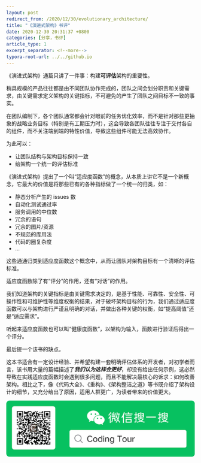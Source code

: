 ```yaml
---
layout: post
redirect_from: /2020/12/30/evolutionary_architecture/
title: "《演进式架构》书评"
date: 2020-12-30 20:31:37 +0800
categories: [分享，书评]
article_type: 1
excerpt_separator: <!--more-->
typora-root-url: ../../github.io
---
```


《演进式架构》通篇只讲了一件事：构建**可评估**架构的重要性。

<!--more-->

稍具规模的产品往往都是由不同团队协作完成的，团队之间会划分职责和关键需求，由关键需求定义架构的关键指标，不可避免的产生了团队之间目标不一致的事实。

在团队编制下，各个团队通常都会针对眼前的任务优化效率，而不是针对那些更抽象的战略业务目标（特别是有工期压力时），这会导致各团队往往专注于交付各自的组件，而不关注端到端的特性价值，导致这些组件可能无法高效协作。

为此可以：

- 让团队结构与架构目标保持一致
- 给架构一个统一的评估标准

《演进式架构》提出了一个叫“适应度函数”的概念，从本质上讲它不是一个新概念，它最大的价值是将那些已有的各种指标做了一个统一的归类，如：

- 静态分析产生的 issues 数
- 自动化测试通过率
- 服务调用的中位数
- 冗余的语句
- 冗余的图片/资源
- 不规范的库用法
- 代码的圈复杂度
- ...

这些通通归类到适应度函数这个概念中，从而让团队对架构目标有一个清晰的评估标准。

适应度函数除了有“评分”的作用，还有“对话”的作用。

我们知道架构的关键指标是由关键需求决定的，是基于性能、可靠性、安全性、可操作性和可维护性等维度权衡的结果，对于破坏架构目标的行为，我们通过适应度函数可以与架构进行严谨且明确的对话，并做出各种关键的权衡，如“提高阈值”还是“适应需求”。

听起来适应度函数也可以叫“健康度函数”，以架构为输入，函数进行验证后得出一个评分。

最后提一个该书的缺点。

这本书适合有一定设计经验、并希望构建一套明确评估体系的开发者，对初学者而言，该书用大量的篇幅描述了***我们认为这样会更好***，却没有给出任何示例，这必然导致在实践适应度函数时会遇到很多问题，而且不能解决最核心的诉求：如何改善架构。相比之下，像《代码大全》、《重构》、《架构整洁之道》等书既介绍了架构设计的细节，又充分给出了原因，适用人群更广，为读者带来的价值更大。

![official_accounts](/assets/img/official_accounts-1.png)

